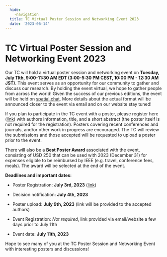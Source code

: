 ```yaml
---
  hide:
    -navigation
  title: TC Virtual Poster Session and Networking Event 2023
  date: '2023-06-14'
---
```


# TC Virtual Poster Session and Networking Event 2023

Our TC will hold a virtual poster session and networking event on **Tuesday, July 11th, 9:00-11:30 AM EDT (3:00-5:30 PM CEST, 10:00 PM - 12:30 AM JST)**. This event serves as an opportunity for our community to gather and discuss our research. By holding the event virtual, we hope to gather people from across the world! Given the success of our previous editions, the event will be held on [spatial.chat](http://spatial.chat/). More details about the actual format will be announced closer to the event via email and on our website stay tuned!


If you plan to participate in the TC event with a poster, please register here ([link](https://forms.gle/mJo1PmQSRmZFM5zu9)) with authors information, title, and a short abstract (the poster itself is not required for the registration). Posters covering recent conferences and journals, and/or other work in progress are encouraged. The TC will review the submissions and those accepted will be requested to upload a poster prior to the event.

There will also be a **Best Poster Award** associated with the event, consisting of USD 250 that can be used with 2023 (December 31) for expenses eligible to be reimbursed by IEEE (e.g. travel, conference fees, meals). The award will be selected at the end of the event.

**Deadlines and important dates:**
- Poster Registration: **July 3rd, 2023** ([link](https://forms.gle/mJo1PmQSRmZFM5zu9))

- Decision notification: **July 4th, 2023**

- Poster upload: **July 9th, 2023** (link will be provided to the accepted authors)

- Event Registration: *Not required*, link provided via email/website a few days prior to July 11th

- Event date: **July 11th, 2023**


Hope to see many of you at the TC Poster Session and Networking Event with interesting posters and discussions!

